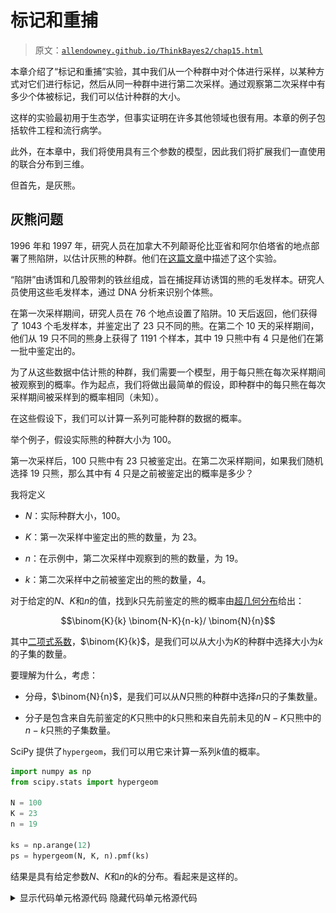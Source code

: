 # 标记和重捕

> 原文：[`allendowney.github.io/ThinkBayes2/chap15.html`](https://allendowney.github.io/ThinkBayes2/chap15.html)

本章介绍了“标记和重捕”实验，其中我们从一个种群中对个体进行采样，以某种方式对它们进行标记，然后从同一种群中进行第二次采样。通过观察第二次采样中有多少个体被标记，我们可以估计种群的大小。

这样的实验最初用于生态学，但事实证明在许多其他领域也很有用。本章的例子包括软件工程和流行病学。

此外，在本章中，我们将使用具有三个参数的模型，因此我们将扩展我们一直使用的联合分布到三维。

但首先，是灰熊。

## 灰熊问题

1996 年和 1997 年，研究人员在加拿大不列颠哥伦比亚省和阿尔伯塔省的地点部署了熊陷阱，以估计灰熊的种群。他们在[这篇文章](https://www.researchgate.net/publication/229195465_Estimating_Population_Size_of_Grizzly_Bears_Using_Hair_Capture_DNA_Profiling_and_Mark-Recapture_Analysis)中描述了这个实验。

“陷阱”由诱饵和几股带刺的铁丝组成，旨在捕捉拜访诱饵的熊的毛发样本。研究人员使用这些毛发样本，通过 DNA 分析来识别个体熊。

在第一次采样期间，研究人员在 76 个地点设置了陷阱。10 天后返回，他们获得了 1043 个毛发样本，并鉴定出了 23 只不同的熊。在第二个 10 天的采样期间，他们从 19 只不同的熊身上获得了 1191 个样本，其中 19 只熊中有 4 只是他们在第一批中鉴定出的。

为了从这些数据中估计熊的种群，我们需要一个模型，用于每只熊在每次采样期间被观察到的概率。作为起点，我们将做出最简单的假设，即种群中的每只熊在每次采样期间被采样到的概率相同（未知）。

在这些假设下，我们可以计算一系列可能种群的数据的概率。

举个例子，假设实际熊的种群大小为 100。

第一次采样后，100 只熊中有 23 只被鉴定出。在第二次采样期间，如果我们随机选择 19 只熊，那么其中有 4 只是之前被鉴定出的概率是多少？

我将定义

+   $N$：实际种群大小，100。

+   $K$：第一次采样中鉴定出的熊的数量，为 23。

+   $n$：在示例中，第二次采样中观察到的熊的数量，为 19。

+   $k$：第二次采样中之前被鉴定出的熊的数量，4。

对于给定的$N$、$K$和$n$的值，找到$k$只先前鉴定的熊的概率由[超几何分布](https://en.wikipedia.org/wiki/Hypergeometric_distribution)给出：

$$\binom{K}{k} \binom{N-K}{n-k}/ \binom{N}{n}$$

其中[二项式系数](https://en.wikipedia.org/wiki/Binomial_coefficient)，$\binom{K}{k}$，是我们可以从大小为$K$的种群中选择大小为$k$的子集的数量。

要理解为什么，考虑：

+   分母，$\binom{N}{n}$，是我们可以从$N$只熊的种群中选择$n$只的子集数量。

+   分子是包含来自先前鉴定的$K$只熊中的$k$只熊和来自先前未见的$N-K$只熊中的$n-k$只熊的子集数量。

SciPy 提供了`hypergeom`，我们可以用它来计算一系列$k$值的概率。

```py
import numpy as np
from scipy.stats import hypergeom

N = 100
K = 23
n = 19

ks = np.arange(12)
ps = hypergeom(N, K, n).pmf(ks) 
```

结果是具有给定参数$N$、$K$和$n$的$k$的分布。看起来是这样的。

<details class="hide above-input"><summary aria-label="Toggle hidden content">显示代码单元格源代码 隐藏代码单元格源代码</summary>

```py
import matplotlib.pyplot as plt
from utils import decorate

plt.bar(ks, ps)

decorate(xlabel='Number of bears observed twice',
         ylabel='PMF',
         title='Hypergeometric distribution of k (known population 100)') 
```</details> ![_images/89091d8fbc23233c4e404edd21d8ea5de9de3e5bc1e8080e25666147e0fa8aca.png](img/1a280182fb74f73c44052e57501013e1.png)

$k$的最可能值是 4，这是实验中实际观察到的值。

这表明，鉴于这些数据，$N=100$是人口的一个合理估计。 

我们已经计算了给定`N`、`K`和`n`的情况下$k$的分布。现在让我们反过来：给定$K$、$n$和$k$，我们如何估计总体人口$N$？

## 更新

作为一个起点，让我们假设，在这项研究之前，一位专家估计当地的熊种群在 50 到 500 之间，并且任何一个值都有同样的可能性。

我将使用`make_uniform`在这个范围内制作一个整数的均匀分布。

```py
import numpy as np
from utils import make_uniform

qs = np.arange(50, 501)
prior_N = make_uniform(qs, name='N')
prior_N.shape 
```

```py
(451,) 
```

这就是我们的先验。

要计算数据的可能性，我们可以使用`hypergeom`与常数`K`和`n`，以及一系列`N`的值。

```py
Ns = prior_N.qs
K = 23
n = 19
k = 4

likelihood = hypergeom(Ns, K, n).pmf(k) 
```

我们可以按照通常的方式计算后验。

```py
posterior_N = prior_N * likelihood
posterior_N.normalize() 
```

```py
0.07755224277106727 
```

这就是它的样子。

```py
posterior_N.plot(color='C4')

decorate(xlabel='Population of bears (N)',
         ylabel='PDF',
         title='Posterior distribution of N') 
```

![_images/ac32416f4a54865371b1c99a43504a005ebf21adaf7c20b9674391cb8f8f2060.png](img/e2874514c41951147b92187305b32014.png)

最可能的值是 109。

```py
posterior_N.max_prob() 
```

```py
109 
```

但是分布向右倾斜，所以后验均值明显更高。

```py
posterior_N.mean() 
```

```py
173.79880627085637 
```

而且可信区间非常宽。

```py
posterior_N.credible_interval(0.9) 
```

```py
array([ 77., 363.]) 
```

这个解决方案相对简单，但事实证明，如果我们明确地对观察到熊的未知概率进行建模，我们可以做得更好一点。

## 两参数模型

接下来我们将尝试一个具有两个参数的模型：熊的数量`N`和观察到熊的概率`p`。

我们假设在两轮中概率是相同的，这在这种情况下可能是合理的，因为它是同一个地方的同一种陷阱。

我们还假设这些概率是独立的；也就是说，观察到熊在第二轮的概率不取决于它是否在第一轮观察到。这个假设可能不太合理，但现在它是一个必要的简化。

这里再次是计数：

```py
K = 23
n = 19
k = 4 
```

对于这个模型，我将用一种更容易推广到两轮以上的符号表示数据：

+   `k10`是第一轮观察到的熊的数量，但第二轮没有观察到，

+   `k01`是第二轮观察到的熊的数量，但第一轮没有观察到，而

+   `k11`是两轮都观察到的熊的数量。

这是它们的值。

```py
k10 = 23 - 4
k01 = 19 - 4
k11 = 4 
```

假设我们知道`N`和`p`的实际值。我们可以使用它们来计算这些数据的可能性。

例如，假设我们知道`N=100`和`p=0.2`。我们可以使用`N`来计算`k00`，即未观察到的熊的数量。

```py
N = 100

observed = k01 + k10 + k11
k00 = N - observed
k00 
```

```py
62 
```

对于更新，将数据存储为一个代表每个类别中熊的数量的列表会更方便。

```py
x = [k00, k01, k10, k11]
x 
```

```py
[62, 15, 19, 4] 
```

现在，如果我们知道`p=0.2`，我们可以计算熊落入每个类别的概率。例如，在两轮中都被观察到的概率是`p*p`，在两轮中都未被观察到的概率是`q*q`（其中`q=1-p`）。

```py
p = 0.2
q = 1-p
y = [q*q, q*p, p*q, p*p]
y 
```

```py
[0.6400000000000001,
 0.16000000000000003,
 0.16000000000000003,
 0.04000000000000001] 
```

现在，数据的概率由[多项式分布](https://en.wikipedia.org/wiki/Multinomial_distribution)给出：

$$\frac{N!}{\prod x_i!} \prod y_i^{x_i}$$

其中$N$是实际人口，$x$是每个类别中的计数序列，$y$是每个类别的概率序列。

SciPy 提供了`multinomial`，它提供了`pmf`，用于计算这个概率。这是这些`N`和`p`值的数据的概率。

```py
from scipy.stats import multinomial

likelihood = multinomial.pmf(x, N, y)
likelihood 
```

```py
0.0016664011988507257 
```

这是我们知道`N`和`p`的情况下的可能性，但当然我们不知道。所以我们将为`N`和`p`选择先验分布，并使用可能性来更新它。

## 先验

我们将再次使用`prior_N`作为`N`的先验分布，并使用熊被观察到的概率`p`的均匀先验：

```py
qs = np.linspace(0, 0.99, num=100)
prior_p = make_uniform(qs, name='p') 
```

我们可以按照通常的方式制作一个联合分布。

```py
from utils import make_joint

joint_prior = make_joint(prior_p, prior_N)
joint_prior.shape 
```

```py
(451, 100) 
```

结果是一个 Pandas`DataFrame`，其中行是`N`的值，列是`p`的值。但是对于这个问题，将先验分布表示为 1-D`Series`而不是 2-D`DataFrame`会更方便。我们可以使用`stack`从一种格式转换为另一种格式。

```py
from empiricaldist import Pmf

joint_pmf = Pmf(joint_prior.stack())
joint_pmf.head(3) 
```

|  |  | probs |
| --- | --- | --- |
| N | p |  |
| --- | --- | --- |
| 50 | 0.00 | 0.000022 |
| 0.01 | 0.000022 |
| 0.02 | 0.000022 |

<details class="hide above-input"><summary aria-label="Toggle hidden content">显示代码单元格内容 隐藏代码单元格内容</summary>

```py
type(joint_pmf) 
```

```py
empiricaldist.empiricaldist.Pmf 
```</details> <details class="hide above-input"><summary aria-label="Toggle hidden content">显示代码单元格内容 隐藏代码单元格内容</summary>

```py
type(joint_pmf.index) 
```

```py
pandas.core.indexes.multi.MultiIndex 
```</details> <details class="hide above-input"><summary aria-label="Toggle hidden content">显示代码单元格内容 隐藏代码单元格内容</summary>

```py
joint_pmf.shape 
```

```py
(45100,) 
```</details>

结果是一个`Pmf`，其索引是`MultiIndex`。`MultiIndex`可以有多个列；在这个例子中，第一列包含`N`的值，第二列包含`p`的值。

`Pmf`对于每对参数`N`和`p`的可能性有一行（和一个先验概率）。因此，行的总数是`prior_N`和`prior_p`长度的乘积。

现在我们必须计算每对参数的数据可能性。

## 更新

为了分配空间给可能性，方便起见，我们可以复制`joint_pmf`：

```py
likelihood = joint_pmf.copy() 
```

当我们循环遍历参数对时，我们像前一节一样计算数据的可能性，然后将结果存储为`likelihood`的一个元素。

```py
observed = k01 + k10 + k11

for N, p in joint_pmf.index:
    k00 = N - observed
    x = [k00, k01, k10, k11]
    q = 1-p
    y = [q*q, q*p, p*q, p*p]
    likelihood[N, p] = multinomial.pmf(x, N, y) 
```

现在我们可以按照通常的方式计算后验分布。

```py
posterior_pmf = joint_pmf * likelihood
posterior_pmf.normalize() 
```

<details class="hide below-input"><summary aria-label="Toggle hidden content">显示代码单元格输出 隐藏代码单元格输出</summary>

```py
2.9678796190279657e-05 
```</details>

我们将再次使用`plot_contour`来可视化联合后验分布。但请记住，我们刚刚计算的后验分布表示为`Pmf`，它是一个`Series`，而`plot_contour`期望一个`DataFrame`。

由于我们使用`stack`从`DataFrame`转换为`Series`，我们可以使用`unstack`来进行相反的操作。

```py
joint_posterior = posterior_pmf.unstack() 
```

以下是结果的样子。

<details class="hide above-input"><summary aria-label="Toggle hidden content">显示代码单元格源代码 隐藏代码单元格源代码</summary>

```py
from utils import plot_contour

plot_contour(joint_posterior)

decorate(title='Joint posterior distribution of N and p') 
```</details> ![_images/16d64440894686542410530f1944189022be98b1f5e334935ac3564296ad1c1e.png](img/20fb308f064e8ec2cf1942d050fc4b3e.png)

`N`的最可能值接近 100，与之前的模型一样。`p`的最可能值接近 0.2。

这个轮廓的形状表明这些参数是相关的。如果`p`接近范围的低端，`N`的最可能值更高；如果`p`接近范围的高端，`N`更低。

现在我们有了后验`DataFrame`，我们可以按照通常的方式提取边际分布。

```py
from utils import marginal

posterior2_p = marginal(joint_posterior, 0)
posterior2_N = marginal(joint_posterior, 1) 
```

这是`p`的后验分布：

<details class="hide above-input"><summary aria-label="Toggle hidden content">显示代码单元格内容 隐藏代码单元格内容</summary>

```py
posterior2_p.plot(color='C1')

decorate(xlabel='Probability of observing a bear',
         ylabel='PDF',
         title='Posterior marginal distribution of p') 
```

![_images/88d34493745362743711701c087bb8b926c2aa476a6222f310e370eaa4fcada2.png](img/bce24822b71de71da5f2b16179ae1316.png)</details>

最可能的值接近 0.2。

这是基于两参数模型的`N`的后验分布，以及使用单参数（超几何）模型得到的后验分布。

```py
posterior_N.plot(label='one-parameter model', color='C4')
posterior2_N.plot(label='two-parameter model', color='C1')

decorate(xlabel='Population of bears (N)',
         ylabel='PDF',
         title='Posterior marginal distribution of N') 
```

![_images/ed8daea51a92e0b5585376bd83e1c1ce8cd383a3253cf96f714ace3dda79b2f2.png](img/1b61dd820c7d770037e4c7ac250c8c9f.png)

使用两参数模型，均值略低，90%的可信区间略窄。

<details class="hide above-input"><summary aria-label="Toggle hidden content">显示代码单元格内容 隐藏代码单元格内容</summary>

```py
print(posterior_N.mean(), 
      posterior_N.credible_interval(0.9)) 
```

```py
173.79880627085637 [ 77\. 363.] 
```</details> <details class="hide above-input"><summary aria-label="Toggle hidden content">显示代码单元格内容 隐藏代码单元格内容</summary>

```py
print(posterior2_N.mean(), 
      posterior2_N.credible_interval(0.9)) 
```

```py
138.750521364726 [ 68\. 277.] 
```</details>

与单参数模型相比，两参数模型对`N`的后验分布更窄，因为它利用了额外的信息来源：两个观察的一致性。

要了解这有何帮助，考虑一个`N`相对较低的情况，比如 138（两参数模型的后验均值）。

<details class="hide above-input"><summary aria-label="切换隐藏内容">显示代码单元格内容 隐藏代码单元格内容</summary>

```py
N1 = 138 
```</details>

考虑到我们在第一次试验中看到了 23 只熊，在第二次试验中看到了 19 只熊，我们可以估计相应的`p`值。

<details class="hide above-input"><summary aria-label="切换隐藏内容">显示代码单元格内容 隐藏代码单元格内容</summary>

```py
mean = (23 + 19) / 2
p = mean/N1
p 
```

```py
0.15217391304347827 
```</details>

有了这些参数，你期望从一次试验到下一次试验中看到的熊的数量有多大变化？我们可以通过计算具有这些参数的二项分布的标准差来量化这一点。

<details class="hide above-input"><summary aria-label="切换隐藏内容">显示代码单元格内容 隐藏代码单元格内容</summary>

```py
from scipy.stats import binom

binom(N1, p).std() 
```

```py
4.219519857292647 
```</details>

现在让我们考虑第二种情况，其中`N`为 173，即一参数模型的后验均值。相应的`p`值较低。

<details class="hide above-input"><summary aria-label="切换隐藏内容">显示代码单元格内容 隐藏代码单元格内容</summary>

```py
N2 = 173
p = mean/N2
p 
```

```py
0.12138728323699421 
```</details>

在这种情况下，我们期望从一次试验到下一次试验中看到的变化更大。

<details class="hide above-input"><summary aria-label="切换隐藏内容">显示代码单元格内容 隐藏代码单元格内容</summary>

```py
binom(N2, p).std() 
```

```py
4.2954472470306415 
```</details>

因此，如果我们观察到的熊的数量在两次试验中是相同的，这将是对较低值的`N`的证据，我们预期会有更多的一致性。如果两次试验中观察到的熊的数量有显著差异，这将是对较高值的`N`的证据。

在实际数据中，两次试验之间的差异很小，这就是为什么两参数模型的后验均值较低。两参数模型利用了额外的信息，这就是为什么可信区间更窄的原因。

## 联合和边际分布

边际分布之所以被称为“边际”，是因为在常见的可视化中，它们出现在图的边缘。

Seaborn 提供了一个名为`JointGrid`的类，用于创建这种可视化。以下函数使用它来在单个图中显示联合和边际分布。

<details class="hide above-input"><summary aria-label="切换隐藏内容">显示代码单元格内容 隐藏代码单元格内容</summary>

```py
import pandas as pd
from seaborn import JointGrid

def joint_plot(joint, **options):
  """Show joint and marginal distributions.

 joint: DataFrame that represents a joint distribution
 options: passed to JointGrid
 """
    # get the names of the parameters
    x = joint.columns.name
    x = 'x' if x is None else x

    y = joint.index.name
    y = 'y' if y is None else y

    # make a JointGrid with minimal data
    data = pd.DataFrame({x:[0], y:[0]})
    g = JointGrid(x=x, y=y, data=data, **options)

    # replace the contour plot
    g.ax_joint.contour(joint.columns, 
                       joint.index, 
                       joint, 
                       cmap='viridis')

    # replace the marginals
    marginal_x = marginal(joint, 0)
    g.ax_marg_x.plot(marginal_x.qs, marginal_x.ps)

    marginal_y = marginal(joint, 1)
    g.ax_marg_y.plot(marginal_y.ps, marginal_y.qs) 
```</details> <details class="hide above-input"><summary aria-label="切换隐藏内容">显示代码单元格内容 隐藏代码单元格内容</summary>

```py
joint_plot(joint_posterior) 
```

![_images/21b675f7d5fd2f0f58754e38aa6c27ca264560d3a3d8662db9785a22d70fac3e.png](img/55b8dbaf5a3b329e9bdb684a74fcae7c.png)</details>

`JointGrid`是一种简洁的方式来直观地表示联合和边际分布。

## 林肯指数问题

在[一篇优秀的博客文章](http://www.johndcook.com/blog/2010/07/13/lincoln-index/)中，John D. Cook 写道林肯指数，这是一种通过比较两个独立测试者的结果来估计文档（或程序）中错误数量的方法。以下是他对问题的描述：

> “假设你有一个测试者在你的程序中发现了 20 个错误。你想要估计程序中实际有多少错误。你知道至少有 20 个错误，如果你对你的测试者非常有信心，你可能会假设大约有 20 个错误。但也许你的测试者不是很好。也许有数百个错误。你怎么知道有多少错误？有没有办法知道一个测试者。但如果你有两个测试者，即使你不知道测试者有多么熟练，你也可以得到一个好主意。”

假设第一个测试者发现 20 个错误，第二个发现 15 个，并且它们共同发现了 3 个；我们如何估计错误的数量？

这个问题类似于灰熊问题，所以我会以相同的方式表示数据。

```py
k10 = 20 - 3
k01 = 15 - 3
k11 = 3 
```

但在这种情况下，假设测试者具有相同的发现错误的概率可能是不合理的。所以我将定义两个参数，`p0`表示第一个测试者发现错误的概率，`p1`表示第二个测试者发现错误的概率。

我将继续假设这些概率是独立的，这就像假设所有的错误都同样容易找到。这可能不是一个好的假设，但现在让我们坚持下去。

例如，假设我们知道概率是 0.2 和 0.15。

```py
p0, p1 = 0.2, 0.15 
```

我们可以这样计算概率数组`y`：

```py
def compute_probs(p0, p1):
  """Computes the probability for each of 4 categories."""
    q0 = 1-p0
    q1 = 1-p1
    return [q0*q1, q0*p1, p0*q1, p0*p1] 
```

```py
y = compute_probs(p0, p1)
y 
```

```py
[0.68, 0.12, 0.17, 0.03] 
```

有了这些概率，两个测试者都找不到错误的概率为 68%，两个测试者都找到错误的概率为 3%。

假设这些概率已知，我们可以计算`N`的后验分布。这是一个先验分布，从 32 到 350 个错误均匀分布。

```py
qs = np.arange(32, 350, step=5) 
prior_N = make_uniform(qs, name='N')
prior_N.head(3) 
```

|  | 概率 |
| --- | --- |
| N |  |
| --- | --- |
| 32 | 0.015625 |
| 37 | 0.015625 |
| 42 | 0.015625 |

我将把数据放在一个数组中，0 作为未知值`k00`的占位符。

```py
data = np.array([0, k01, k10, k11]) 
```

对于每个`N`值，这里是每个可能性，`ps`是一个常数。

```py
likelihood = prior_N.copy()
observed = data.sum()
x = data.copy()

for N in prior_N.qs:
    x[0] = N - observed
    likelihood[N] = multinomial.pmf(x, N, y) 
```

我们可以按照通常的方式计算后验。

```py
posterior_N = prior_N * likelihood
posterior_N.normalize() 
```

```py
0.0003425201572557094 
```

这就是它的样子。

<details class="hide above-input"><summary aria-label="切换隐藏内容">显示代码单元格源代码隐藏代码单元格源代码</summary>

```py
posterior_N.plot(color='C4')

decorate(xlabel='Number of bugs (N)',
         ylabel='PMF',
         title='Posterior marginal distribution of n with known p1, p2') 
```</details> ![_images/d563e5ed6f947b2470b1ec9317f0963741fcd3f9f26c5815d72fb8e75cccd114.png](img/46976d5c53d8c858858d1ef0d983d0d6.png)<details class="hide above-input"><summary aria-label="切换隐藏内容">显示代码单元格内容隐藏代码单元格内容</summary>

```py
print(posterior_N.mean(), 
      posterior_N.credible_interval(0.9)) 
```

```py
102.1249999999998 [ 77\. 127.] 
```</details>

假设`p0`和`p1`已知为`0.2`和`0.15`，后验均值为 102，90%的可信区间为(77, 127)。但这个结果是基于我们知道概率的假设，而我们并不知道。

## 三参数模型

我们需要一个有三个参数的模型：`N`，`p0`和`p1`。我们将再次使用`prior_N`作为`N`的先验分布，这是`p0`和`p1`的先验分布：

```py
qs = np.linspace(0, 1, num=51)
prior_p0 = make_uniform(qs, name='p0')
prior_p1 = make_uniform(qs, name='p1') 
```

现在我们必须将它们组装成一个具有三个维度的联合先验。我将首先把前两个放入`DataFrame`中。

```py
joint2 = make_joint(prior_p0, prior_N)
joint2.shape 
```

```py
(64, 51) 
```

现在我将它们堆叠起来，就像之前的例子一样，并将结果放入`Pmf`中。

```py
joint2_pmf = Pmf(joint2.stack())
joint2_pmf.head(3) 
```

|  |  | 概率 |
| --- | --- | --- |
| N | p0 |  |
| --- | --- | --- |
| 32 | 0.00 | 0.000306 |
| 0.02 | 0.000306 |
| 0.04 | 0.000306 |

我们可以再次使用`make_joint`来添加第三个参数。

```py
joint3 = make_joint(prior_p1, joint2_pmf)
joint3.shape 
```

```py
(3264, 51) 
```

结果是一个`DataFrame`，`N`和`p0`的值在沿行向下的`MultiIndex`中，`p1`的值在沿列的索引中。

<details class="hide above-input"><summary aria-label="切换隐藏内容">显示代码单元格内容隐藏代码单元格内容</summary>

```py
joint3.head(3) 
```

|  | p1 | 0.00 | 0.02 | 0.04 | 0.06 | 0.08 | 0.10 | 0.12 | 0.14 | 0.16 | 0.18 | ... | 0.82 | 0.84 | 0.86 | 0.88 | 0.90 | 0.92 | 0.94 | 0.96 | 0.98 | 1.00 |
| --- | --- | --- | --- | --- | --- | --- | --- | --- | --- | --- | --- | --- | --- | --- | --- | --- | --- | --- | --- | --- | --- | --- |
| N | p0 |  |  |  |  |  |  |  |  |  |  |  |  |  |  |  |  |  |  |  |  |  |
| --- | --- | --- | --- | --- | --- | --- | --- | --- | --- | --- | --- | --- | --- | --- | --- | --- | --- | --- | --- | --- | --- | --- |
| 32 | 0.00 | 0.000006 | 0.000006 | 0.000006 | 0.000006 | 0.000006 | 0.000006 | 0.000006 | 0.000006 | 0.000006 | 0.000006 | ... | 0.000006 | 0.000006 | 0.000006 | 0.000006 | 0.000006 | 0.000006 | 0.000006 | 0.000006 | 0.000006 | 0.000006 |
| 0.02 | 0.000006 | 0.000006 | 0.000006 | 0.000006 | 0.000006 | 0.000006 | 0.000006 | 0.000006 | 0.000006 | 0.000006 | ... | 0.000006 | 0.000006 | 0.000006 | 0.000006 | 0.000006 | 0.000006 | 0.000006 | 0.000006 | 0.000006 | 0.000006 |
| 0.04 | 0.000006 | 0.000006 | 0.000006 | 0.000006 | 0.000006 | 0.000006 | 0.000006 | 0.000006 | 0.000006 | 0.000006 | ... | 0.000006 | 0.000006 | 0.000006 | 0.000006 | 0.000006 | 0.000006 | 0.000006 | 0.000006 | 0.000006 | 0.000006 |

3 行×51 列</details>

现在我再次应用`stack`：

```py
joint3_pmf = Pmf(joint3.stack())
joint3_pmf.head(3) 
```

|  |  |  | probs |
| --- | --- | --- | --- |
| N | p0 | p1 |  |
| --- | --- | --- | --- |
| 32 | 0.0 | 0.00 | 0.000006 |
| 0.02 | 0.000006 |
| 0.04 | 0.000006 |

结果是一个带有三列`MultiIndex`的`Pmf`，其中包含所有可能的参数三元组。

行数是三个先验值的值的乘积，几乎为 170,000。

```py
joint3_pmf.shape 
```

```py
(166464,) 
```

这仍然足够小，以至于实用，但计算可能需要比之前的例子更长的时间。

这是计算可能性的循环；它类似于前一节中的循环：

```py
likelihood = joint3_pmf.copy()
observed = data.sum()
x = data.copy()

for N, p0, p1 in joint3_pmf.index:
    x[0] = N - observed
    y = compute_probs(p0, p1)
    likelihood[N, p0, p1] = multinomial.pmf(x, N, y) 
```

我们可以按照通常的方式计算后验概率。

```py
posterior_pmf = joint3_pmf * likelihood
posterior_pmf.normalize() 
```

```py
8.941088283758206e-06 
```

现在，要提取边缘分布，我们可以像在前一节中那样取消堆叠联合后验。但`Pmf`提供了一个`marginal`的版本，它适用于`Pmf`而不是`DataFrame`。这是我们如何使用它来获得`N`的后验分布。

```py
posterior_N = posterior_pmf.marginal(0) 
```

这是它的样子。

<details class="hide above-input"><summary aria-label="Toggle hidden content">显示代码单元格源代码 隐藏代码单元格源代码</summary>

```py
posterior_N.plot(color='C4')

decorate(xlabel='Number of bugs (N)',
         ylabel='PDF',
         title='Posterior marginal distributions of N') 
```</details> ![_images/f2cd695e438e075589cab69bddc2955d4dd4d16f5b69b8fba877124b600d71f8.png](img/07b5b2a3692ed9fc4d3e0ffc911cf226.png)<details class="hide above-input"><summary aria-label="Toggle hidden content">显示代码单元格源代码 隐藏代码单元格源代码</summary>

```py
posterior_N.mean() 
```</details>

```py
105.7656173219623 
```

后验均值为 105 只虫子，这表明测试人员尚未发现许多虫子。

这是`p0`和`p1`的后验分布。

<details class="hide above-input"><summary aria-label="Toggle hidden content">显示代码单元格源代码 隐藏代码单元格源代码</summary>

```py
posterior_p1 = posterior_pmf.marginal(1)
posterior_p2 = posterior_pmf.marginal(2)

posterior_p1.plot(label='p1')
posterior_p2.plot(label='p2')

decorate(xlabel='Probability of finding a bug',
         ylabel='PDF',
         title='Posterior marginal distributions of p1 and p2') 
```</details> ![_images/10402507c405cb67e580cb3cf7c157f06e4c496f01ca0caf2388ddcdc8fdfc15.png](img/1906c3da6bf6bfc666e5825211e6bcaa.png)<details class="hide above-input"><summary aria-label="Toggle hidden content">显示代码单元格内容 隐藏代码单元格内容</summary>

```py
posterior_p1.mean(), posterior_p1.credible_interval(0.9) 
```

```py
(0.2297065971677732, array([0.1, 0.4])) 
```</details> <details class="hide above-input"><summary aria-label="Toggle hidden content">显示代码单元格内容 隐藏代码单元格内容</summary>

```py
posterior_p2.mean(), posterior_p2.credible_interval(0.9) 
```

```py
(0.17501172155925757, array([0.06, 0.32])) 
```</details>

比较后验分布，发现更多虫子的测试人员可能有更高的发现虫子的概率。后验均值约为 23%和 18%。但分布有重叠，所以我们不应太肯定。

这是我们看到的第一个具有三个参数的例子。随着参数数量的增加，组合数量会迅速增加。到目前为止我们一直使用的方法，枚举所有可能的组合，如果参数数量超过 3 或 4 个，就会变得不切实际。

然而，还有其他可以处理更多参数模型的方法，我们将在<<_MCMC>>中看到。

## 总结

本章中的问题是[标记和重捕](https://en.wikipedia.org/wiki/Mark_and_recapture)实验的例子，用于生态学中估计动物种群。它们在工程中也有应用，比如林肯指数问题。在练习中，你会看到它们在流行病学中也有用途。

本章介绍了两种新的概率分布：

+   超几何分布是二项分布的一种变体，其中从人群中抽取样本而不进行替换。

+   多项分布是二项分布的一种推广，其中有两种以上的可能结果。

此外，在本章中，我们看到了一个具有三个参数的模型的第一个例子。在后续章节中我们会看到更多。

## 练习

**练习：** [在一篇优秀的论文中](http://chao.stat.nthu.edu.tw/wordpress/paper/110.pdf)，Anne Chao 解释了标记和重捕实验在流行病学中如何根据多个不完整的病例清单估计人群中疾病的患病率。

其中一篇论文中的一个例子是一项研究，“估计 1995 年 4 月至 7 月台湾北部某学院及周边地区爆发的一起乙型肝炎感染的人数。”

有三个病例列表可用：

1.  使用血清测试鉴定了 135 例病例。

1.  当地医院报告了 122 例病例。

1.  由流行病学家收集的调查问卷报告了 126 例病例。

在这个练习中，我们将只使用前两个列表；在下一个练习中，我们将引入第三个列表。

制作一个联合先验，并使用这些数据进行更新，然后计算`N`的后验均值和 90%的可信区间。

以下数组包含 0 作为`k00`的未知值的占位符，然后是`k01`、`k10`和`k11`的已知值。

<details class="hide above-input"><summary aria-label="Toggle hidden content">显示代码单元格内容 隐藏代码单元格内容</summary>

```py
data2 = np.array([0, 73, 86, 49]) 
```</details>

这些数据表明，第二个列表中有 73 例病例不在第一个列表中，第一个列表中有 86 例病例不在第二个列表中，两个列表中都有 49 例病例。

为了简化问题，我们假设每个病例在每个列表上出现的概率相同。因此，我们将使用一个两参数模型，其中`N`是病例的总数，`p`是任何病例出现在任何列表上的概率。

这是您可以开始使用的先验（但请随意修改）。

<details class="hide above-input"><summary aria-label="Toggle hidden content">显示代码单元格内容 隐藏代码单元格内容</summary>

```py
qs = np.arange(200, 500, step=5)
prior_N = make_uniform(qs, name='N')
prior_N.head(3) 
```

|  | 概率 |
| --- | --- |
| N |  |
| --- | --- |
| 200 | 0.016667 |
| 205 | 0.016667 |

| 210 | 0.016667 |</details> <details class="hide above-input"><summary aria-label="Toggle hidden content">显示代码单元格内容 隐藏代码单元格内容</summary>

```py
qs = np.linspace(0, 0.98, num=50)
prior_p = make_uniform(qs, name='p')
prior_p.head(3) 
```

|  | 概率 |
| --- | --- |
| p |  |
| --- | --- |
| 0.00 | 0.02 |
| 0.02 | 0.02 |

| 0.04 | 0.02 |</details> <details class="hide above-input"><summary aria-label="Toggle hidden content">显示代码单元格内容 隐藏代码单元格内容</summary>

```py
# Solution

joint_prior = make_joint(prior_p, prior_N)
joint_prior.head(3) 
```

| p | 0.00 | 0.02 | 0.04 | 0.06 | 0.08 | 0.10 | 0.12 | 0.14 | 0.16 | 0.18 | ... | 0.80 | 0.82 | 0.84 | 0.86 | 0.88 | 0.90 | 0.92 | 0.94 | 0.96 | 0.98 |
| --- | --- | --- | --- | --- | --- | --- | --- | --- | --- | --- | --- | --- | --- | --- | --- | --- | --- | --- | --- | --- | --- |
| N |  |  |  |  |  |  |  |  |  |  |  |  |  |  |  |  |  |  |  |  |  |
| --- | --- | --- | --- | --- | --- | --- | --- | --- | --- | --- | --- | --- | --- | --- | --- | --- | --- | --- | --- | --- | --- |
| 200 | 0.000333 | 0.000333 | 0.000333 | 0.000333 | 0.000333 | 0.000333 | 0.000333 | 0.000333 | 0.000333 | 0.000333 | ... | 0.000333 | 0.000333 | 0.000333 | 0.000333 | 0.000333 | 0.000333 | 0.000333 | 0.000333 | 0.000333 | 0.000333 |
| 205 | 0.000333 | 0.000333 | 0.000333 | 0.000333 | 0.000333 | 0.000333 | 0.000333 | 0.000333 | 0.000333 | 0.000333 | ... | 0.000333 | 0.000333 | 0.000333 | 0.000333 | 0.000333 | 0.000333 | 0.000333 | 0.000333 | 0.000333 | 0.000333 |
| 210 | 0.000333 | 0.000333 | 0.000333 | 0.000333 | 0.000333 | 0.000333 | 0.000333 | 0.000333 | 0.000333 | 0.000333 | ... | 0.000333 | 0.000333 | 0.000333 | 0.000333 | 0.000333 | 0.000333 | 0.000333 | 0.000333 | 0.000333 | 0.000333 |

3 行×50 列</details> <details class="hide above-input"><summary aria-label="Toggle hidden content">显示代码单元格内容 隐藏代码单元格内容</summary>

```py
# Solution

prior_pmf = Pmf(joint_prior.stack())
prior_pmf.head(3) 
```

|  |  | 概率 |
| --- | --- | --- |
| N | p |  |
| --- | --- | --- |
| 200 | 0.00 | 0.000333 |
| 0.02 | 0.000333 |

| 0.04 | 0.000333 |</details> <details class="hide above-input"><summary aria-label="Toggle hidden content">显示代码单元格内容 隐藏代码单元格内容</summary>

```py
# Solution

observed = data2.sum()
x = data2.copy()
likelihood = prior_pmf.copy()

for N, p in prior_pmf.index:
    x[0] = N - observed
    q = 1-p
    y = [q*q, q*p, p*q, p*p]
    likelihood.loc[N, p] = multinomial.pmf(x, N, y) 
```</details> <details class="hide above-input"><summary aria-label="Toggle hidden content">显示代码单元格内容 隐藏代码单元格内容</summary>

```py
# Solution

posterior_pmf = prior_pmf * likelihood
posterior_pmf.normalize() 
```

```py
1.266226682238907e-06 
```</details> <details class="hide above-input"><summary aria-label="Toggle hidden content">显示代码单元格内容 隐藏代码单元格内容</summary>

```py
# Solution

joint_posterior = posterior_pmf.unstack() 
```</details> <details class="hide above-input"><summary aria-label="切换隐藏内容">显示代码单元格内容 隐藏代码单元格内容</summary>

```py
# Solution

plot_contour(joint_posterior)

decorate(title='Joint posterior distribution of N and p') 
```

![_images/998e24d1fe296c7997509135f11d22996957981e69247c1875908e46389eacb9.png](img/a17e40d075e72408506d7363d6caf227.png)</details><details class="hide above-input"><summary aria-label="切换隐藏内容">显示代码单元格内容 隐藏代码单元格内容</summary>

```py
# Solution

marginal_N = marginal(joint_posterior, 1)
marginal_N.plot(color='C4')

decorate(xlabel='Number of cases (N)',
         ylabel='PDF',
         title='Posterior marginal distribution of N') 
```

![_images/a001724951bd27254c3c107ea7cf2ce113b466d7277d6263c3c29ff9818a6abb.png](img/5e997d92efb728f58c2e94d973ddec43.png)</details><details class="hide above-input"><summary aria-label="切换隐藏内容">显示代码单元格内容 隐藏代码单元格内容</summary>

```py
# Solution

marginal_N.mean(), marginal_N.credible_interval(0.9) 
```

```py
(342.1317040018937, array([295., 400.])) 
```</details>

**练习：** 现在让我们使用所有三个列表的问题版本。这是 Chou 论文中的数据：

```py
Hepatitis A virus list
P    Q    E    Data
1    1    1    k111 =28
1    1    0    k110 =21
1    0    1    k101 =17
1    0    0    k100 =69
0    1    1    k011 =18
0    1    0    k010 =55
0    0    1    k001 =63
0    0    0    k000 =?? 
```

编写一个循环，计算每对参数的数据可能性，然后更新先验并计算`N`的后验均值。与仅使用前两个列表的结果相比如何？

这是一个 NumPy 数组中的数据（顺序相反）。

<details class="hide above-input"><summary aria-label="切换隐藏内容">显示代码单元格内容 隐藏代码单元格内容</summary>

```py
data3 = np.array([0, 63, 55, 18, 69, 17, 21, 28]) 
```</details>

再次，第一个值是未知的`k000`的占位符。第二个值是`k001`，这意味着有 63 个案例出现在第三个列表上，但前两个列表上没有。最后一个值是`k111`，这意味着有 28 个案例同时出现在三个列表上。

在问题的两个列表版本中，我们通过枚举`p`和`q`的组合来计算`ps`。

<details class="hide above-input"><summary aria-label="切换隐藏内容">显示代码单元格内容 隐藏代码单元格内容</summary>

```py
q = 1-p
ps = [q*q, q*p, p*q, p*p] 
```</details>

我们可以对三个列表版本做同样的事情，计算每个八个类别的概率。但是我们可以通过认识到我们正在计算`p`和`q`的笛卡尔积来进行泛化，每个列表重复一次。

我们可以使用以下函数（基于[此 StackOverflow 答案](https://stackoverflow.com/questions/58242078/cartesian-product-of-arbitrary-lists-in-pandas/58242079#58242079)）来计算笛卡尔积：

<details class="hide above-input"><summary aria-label="切换隐藏内容">显示代码单元格内容 隐藏代码单元格内容</summary>

```py
def cartesian_product(*args, **options):
  """Cartesian product of sequences.

 args: any number of sequences
 options: passes to `MultiIndex.from_product`

 returns: DataFrame with one column per sequence
 """
    index = pd.MultiIndex.from_product(args, **options)
    return pd.DataFrame(index=index).reset_index() 
```</details>

这是一个`p=0.2`的例子：

<details class="hide above-input"><summary aria-label="切换隐藏内容">显示代码单元格内容 隐藏代码单元格内容</summary>

```py
p = 0.2
t = (1-p, p)
df = cartesian_product(t, t, t)
df 
```

|  | level_0 | level_1 | level_2 |
| --- | --- | --- | --- |
| 0 | 0.8 | 0.8 | 0.8 |
| 1 | 0.8 | 0.8 | 0.2 |
| 2 | 0.8 | 0.2 | 0.8 |
| 3 | 0.8 | 0.2 | 0.2 |
| 4 | 0.2 | 0.8 | 0.8 |
| 5 | 0.2 | 0.8 | 0.2 |
| 6 | 0.2 | 0.2 | 0.8 |

| 7 | 0.2 | 0.2 | 0.2 |</details>

为了计算每个类别的概率，我们沿着列进行乘积：

<details class="hide above-input"><summary aria-label="切换隐藏内容">显示代码单元格内容 隐藏代码单元格内容</summary>

```py
y = df.prod(axis=1)
y 
```

```py
0    0.512
1    0.128
2    0.128
3    0.032
4    0.128
5    0.032
6    0.032
7    0.008
dtype: float64 
```</details>

然后你完成它。

<details class="hide above-input"><summary aria-label="切换隐藏内容">显示代码单元格内容 隐藏代码单元格内容</summary>

```py
# Solution

observed = data3.sum()
x = data3.copy()
likelihood = prior_pmf.copy()

for N, p in prior_pmf.index:
    x[0] = N - observed
    t = (1-p, p)
    df = cartesian_product(t, t, t)
    y = df.prod(axis=1)
    likelihood.loc[N, p] = multinomial.pmf(x, N, y) 
```</details> <details class="hide above-input"><summary aria-label="切换隐藏内容">显示代码单元格内容 隐藏代码单元格内容</summary>

```py
# Solution

posterior_pmf = prior_pmf * likelihood
posterior_pmf.normalize() 
```

```py
2.6359517829553705e-16 
```</details> <details class="hide above-input"><summary aria-label="切换隐藏内容">显示代码单元格内容 隐藏代码单元格内容</summary>

```py
# Solution

joint_posterior = posterior_pmf.unstack() 
```</details> <details class="hide above-input"><summary aria-label="切换隐藏内容">显示代码单元格内容 隐藏代码单元格内容</summary>

```py
# Solution

plot_contour(joint_posterior)

decorate(title='Joint posterior distribution of N and p') 
```

![_images/2a20c097ea1f8ffbd3697c9ca7a0d79ff62c241cc153d5cfc47870b5705623a8.png](img/6c7ad7fc6852fba14bdb8065c19e8e36.png)</details><details class="hide above-input"><summary aria-label="切换隐藏内容">显示代码单元格内容 隐藏代码单元格内容</summary>

```py
# Solution

marginal3_N = marginal(joint_posterior, 1) 
```</details> <details class="hide above-input"><summary aria-label="切换隐藏内容">显示代码单元格内容 隐藏代码单元格内容</summary>

```py
# Solution

marginal_N.plot(label='After two lists', color='C4')
marginal3_N.plot(label='After three lists', color='C1')

decorate(xlabel='Number of cases (N)',
         ylabel='PDF',
         title='Posterior marginal distribution of N') 
```

![_images/d476bca686cc3860e47a1b0e98715ff66d2bb58819764da404bce88974e8024c.png](img/d705a7e942009d009b649c2a2c1cb87a.png)</details><details class="hide above-input"><summary aria-label="切换隐藏内容">显示代码单元格内容 隐藏代码单元格内容</summary>

```py
# Solution

marginal_N.mean(), marginal_N.credible_interval(0.9) 
```

```py
(342.1317040018937, array([295., 400.])) 
```</details> <details class="hide above-input"><summary aria-label="切换隐藏内容">显示代码单元格内容 隐藏代码单元格内容</summary>

```py
# Solution

marginal3_N.mean(), marginal3_N.credible_interval(0.9) 
```

```py
(391.0050140750373, array([360., 430.])) 
```</details>
